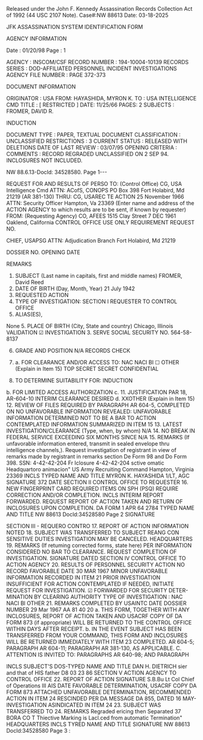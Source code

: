 Released under the John F. Kennedy
Assassination Records Collection Act of
1992 (44 USC 2107 Note). Case#:NW
88613 Date: 03-18-2025

JFK ASSASSINATION SYSTEM
IDENTIFICATION FORM

AGENCY INFORMATION

Date : 01/20/98
Page : 1

AGENCY : INSCOM/CSF
RECORD NUMBER : 194-10004-10139
RECORDS SERIES : DOD-AFFILIATED PERSONNEL INCIDENT INVESTIGATIONS
AGENCY FILE NUMBER : PAGE 372-373

DOCUMENT INFORMATION

ORIGINATOR : USA
FROM: HAYASHIDA, MYRON K.
TO : USA INTELLIGENCE CMD
TITLE : [ RESTRICTED ]
DATE: 11/25/66
PAGES: 2
SUBJECTS : FROMER, DAVID R.

INDUCTION

DOCUMENT TYPE : PAPER, TEXTUAL DOCUMENT
CLASSIFICATION : UNCLASSIFIED
RESTRICTIONS : 3
CURRENT STATUS : RELEASED WITH DELETIONS
DATE OF LAST REVIEW : 03/07/95
OPENING CRITERIA :
COMMENTS : RECORD REGRADED UNCLASSIFIED ON 2 SEP 94. INCLOSURES
NOT INCLUDED.

NW 88.6.13-DocId: 34528580. Page 1---

REQUEST FOR AND RESULTS OF PERSO
TO: (Control Office)
CG, USA Intelligence Cmd
ATTN: ACofS, CONOPS
PO Box 398
Fort Holabird, Md 21219
(AR 381-130)
THRU:
CG, USAREC
TE
ACTION
25 November 1966
ATTN: Security Officer
Hampton, Va 23369
(Enter name and address of the ACTION AGENCY to which results are to be sent, if known by
requester)
FROM: (Requesting Agency)
CO, AFEES
1515 Clay Street
7 DEC 1961 Oaklend, California
CONTROL OFFICE USE ONLY
REQUIREMENT REQUEST NO.

CHIEF, USAPSG
ATTN: Adjudication Branch
Fort Holabird, Md 21219

DOSSIER NO. OPENING DATE

REMARKS

1. SUBJECT (Last name in capitals, first and
middle names)
FROMER, David Reed
4. DATE OF BIRTH
(Day, Month, Year)
21 July 1942
7. REQUESTED ACTION
8. TYPE OF INVESTIGATION:
SECTION I REQUESTER TO CONTROL OFFICE
2. ALIAS(ES),

None
5. PLACE OF BIRTH (City, State and country)
Chicago, Illinois
VALIDATION
☑ INVESTIGATION
3. SERVE SOCIAL SECURITY NO.
564-58-8137

6. GRADE AND POSITION
N/A
RECORDS CHECK
9. a. FOR CLEARANCE AND/OR ACCESS TO:
NAC NACI BI ☐ OTHER (Explain in Item 15)
TOP SECRET SECRET CONFIDENTIAL

10. TO DETERMINE SUITABILITY FOR:
INDUCTION

b. FOR LIMITED ACCESS AUTHORIZATION
c.
11. JUSTIFICATION
PAR 18, AR-604-10
INTERIM CLEARANCE DESIRED
d. XXOTHER (Explain in Item 15)
12. REVIEW OF FILES REQUIRED BY PARAGRAPH AR 604-5, COMPLETED ON
NO UNFAVORABLE INFORMATION
REVEALED:
UNFAVORABLE INFORMATION DETERMINED NOT TO BE A BAR TO ACTION
CONTEMPLATED
INFORMATION SUMMARIZED IN ITEM 15
13. LATEST INVESTIGATION/CLEARANCE (Type, when, by whom)
N/A
14. NO BREAK IN FEDERAL SERVICE
EXCEEDING SIX MONTHS SINCE
N/A
15. REMARKS (If unfavorable information entered, transmit in sealed envelope thru intelligence channels,).
Request investigation of registrant in view of remarks made by registrant in remarks
section De Form 98 and Do Form 398. SSN: 4-42-42-204
Fr Iclosure
4-42-42-204
sctive
omatic
Headquartoro
animacion"
US Army Recruiting Command
Hampton, Virginia 23369
INCLS
TYPED NAME AND TITLE
MYRON K. HAYASHIDA
1/LT, AGC
SIGNATURE
372
DATE
SECTION II CONTROL OFFICE TO REQUESTER
16.
NEW FINGERPRINT CARD REQUIRED
ITEMS ON SPH (PSQ) REQUIRE CORRECTION AND/OR COMPLETION.
INCLS
INTERIM REPORT FORWARDED. REQUEST REPORT OF ACTION TAKEN AND RETURN OF INCLOSURES UPON COMPLETION.
DA
FORM
1 APR 64
2784
TYPED NAME AND TITLE
NW 88613 Docld:34528580 Page 2
SIGNATURE

SECTION III - REQUERO CONTRO
17. REPORT OF ACTION
INFORMATION NOTED
18. SUBJECT WAS TRANSFERRED
TO
SUBJECT REANG CON
SENSITIVE DUTIES INVESTIGATION
MAY BE CANCELED.
HEADQUARTERS
19. REMARKS (If retuming corrected forms, state here)
PER
INFORMATION CONSIDERED NO BAR TO
CLEARANCE. REQUEST COMPLETION
OF INVESTIGATION.
SIGNATURE
DATED
SECTION IV CONTROL OFFICE TO ACTION AGENCY
20. RESULTS OF PERSONNEL SECURITY ACTION
NO RECORD FAVORABLE
DATE
30 MAR 1967
MINOR UNFAVORABLE INFORMATION RECORDED IN ITEM 21
PRIOR INVESTIGATION INSUFFICIENT FOR ACTION CONTEMPLATED
IF NEEDED, INITIATE REQUEST FOR INVESTIGATION.
☑ FORWARDED FOR SECURITY DETER-
MINATION BY CLEARING AUTHORITY
TYPE OF INVESTIGATION
:
NAC NACI Bl OTHER
21. REMARKS
COMPLETED BY
USAINTC
DATE
DOSSIER NUMBER
29 Mar 1967
AA 81 40 20
a. THIS FORM, TOGETHER WITH ANY INCLOSURES, REPORT OF ACTION TAKEN AND USACRF COPY OF DA FORM 873
(if appropriate) WILL BE RETURNED TO THE CONTROL OFFICE WITHIN DAYS AFTER RECEIPT.
b. IN THE EVENT SUBJECT HAS BEEN TRANSFERRED FROM YOUR COMMAND, THIS FORM AND INCLOSURES WILL BE
RETURNED IMMEDIATELY WITH ITEM 23 COMPLETED.
AR 604-5; PARAGRAPH AR 604-11; PARAGRAPH
AR 381-130, AS APPLICABLE.
C. ATTENTION IS INVITED TO: PARAGRAPHS
AR 640-98; AND PARAGRAPH

INCLS SUBJECT'S DOS-TYPED NAME AND TITLE DAN H. DIETRICH
sier and that of HIS
father D8 03 23 86
SECTION V ACTION AGENCY TO CONTROL OFFICE
22. REPORT OF ACTION
SIGNATURE
S.B.Bu
Lt Col
Chief of Operations III
AIS
DATE
FAVORABLE DETERMINATION, USACRF
COPY DA FORM 873 ATTACHED
UNFAVORABLE DETERMINATION,
RECOMMENDED ACTION IN ITEM 24
RESCINDED PER DA MESSAGE
DA 855, DATED 16 MAY-
INVESTIGATION ASINDICATED IN ITEM 24
23. SUBJECT WAS TRANSFERRED
TO
24. REMARKS
Regraded ericing then Separated
37 BORA CO
T
Thiective
Marking is Lacl.ced from automatic
Termination"
HEADQUARTERS
INCLS
TYRED NAME AND TITLE
SIGNATURE
NW 88613 Docld:34528580 Page 3
: